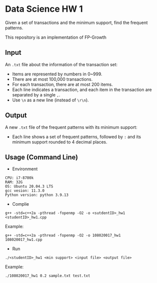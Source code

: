 Data Science HW 1
===

Given a set of transactions and the minimum support, find the frequent patterns.

This repository is an implementation of FP-Growth

## Input

An `.txt` file about the information of the transaction set:

* Items are represented by numbers in 0~999.
* There are at most 100,000 transactions.
* For each transaction, there are at most 200 items.
* Each line indicates a transaction, and each item in the transaction are separated by a single `,`.
* Use `\n` as a new line (instead of `\r\n`).

## Output

A new `.txt` file of the frequent patterns with its minimum support:

* Each line shows a set of frequent patterns, followed by `:` and its minimum support rounded to 4 decimal places.

## Usage (Command Line)

* Environment
```
CPU: i7-8700k
RAM: 32G
OS: Ubuntu 20.04.3 LTS
gcc vesion: 11.3.0 
Python version: python 3.9.13 
```

* Complie
```
g++ -std=c++2a -pthread -fopenmp -O2 -o <sutdentID>_hw1 <studentID>_hw1.cpp
```
Example:
```
g++ -std=c++2a -pthread -fopenmp -O2 -o 108020017_hw1 108020017_hw1.cpp
```
* Run
```
./<studentID>_hw1 <min support> <input file> <output file>
```
Example: 
```
./108020017_hw1 0.2 sample.txt test.txt
```